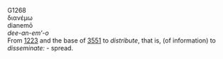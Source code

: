 G1268  
διανέμω  
dianemō  
*dee-an-em‘-o*  
From [1223](g1223) and the base of [3551](g3551) to *distribute*, that
is, (of information) to *disseminate:* - spread.  
